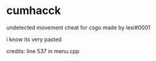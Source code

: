 # cumhacck
undetected movement cheat for csgo made by lexi#0001

i know its very pasted

credits: line 537 in menu.cpp
